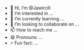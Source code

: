- 👋 Hi, I’m @Jawircill
- 👀 I’m interested in ...
- 🌱 I’m currently learning ...
- 💞️ I’m looking to collaborate on ...
- 📫 How to reach me ...
- 😄 Pronouns: ...
- ⚡ Fun fact: ...

<!---
Jawircill/Jawircill is a ✨ special ✨ repository because its `README.md` (this file) appears on your GitHub profile.
You can click the Preview link to take a look at your changes.
--->
